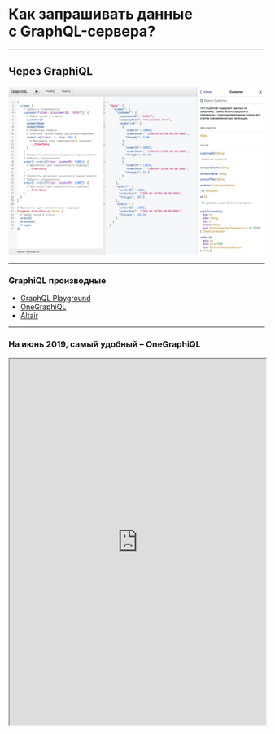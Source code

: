 # Как запрашивать данные <br/>с GraphQL-сервера?

-----

## Через GraphiQL

![GraphQL Query](./graphiql.png) <!-- .element: class="plain" -->

-----

### GraphiQL производные

- [GraphQL Playground](https://www.graphqlbin.com/v2/6RQ6TM)
- [OneGraphiQL](https://www.onegraph.com/graphiql)
- [Altair](https://altair.sirmuel.design/)

-----

### На июнь 2019, самый удобный – OneGraphiQL

<iframe src="https://www.onegraph.com/graphiql" width="100%" height="720px" />

-----

## Через Postman <span class="red">(боже упаси)</span>

В 7.2 добавили поддержку GraphQL (космолет не меньше 🤣) <!-- .element: class="fragment" -->

<img width="700" alt="" src="https://user-images.githubusercontent.com/1946920/60190996-696e7700-9855-11e9-90de-92d01412c63d.png">

-----

### Наряду с Postman'ом еще есть [Insomnia](https://insomnia.rest/graphql/)

### Она попроще и поудобнее

-----

## Через CURL в терминале

```bash
curl \
  -X POST \
  -H "Content-Type: application/json" \
  --data '{ "query": "{ userMany { name gender age } }" }' \
  https://graphql-compose.herokuapp.com/user/

```

Response:

```js
{"data":{"userMany":[
  {"name":"User 1","gender":"male","age":20},
  {"name":"User 2","gender":"ladyboy","age":28},
  ...
  {"name":"User 10","gender":"female","age":21}
]}}

```

-----

## Через обычный `fetch` в браузере

```js
fetch('https://graphql-compose.herokuapp.com/user/', {
  method: 'POST',
  headers: { 'Content-Type': 'application/json' },
  body: JSON.stringify({ query: '{ userMany { name gender age } }' }),
})
  .then(res => res.json())
  .then(res => console.log(res));

```

-----

## Через чутка поумневший (обёрнутый) `fetch`

- 🛵 Отправили запрос получили ответ <!-- .element: class="fragment" -->
- 🚜 Возможно, по строке запроса закешировали <!-- .element: class="fragment" -->
- 🚕 Возможно, во время запроса сообщали о текущем состоянии, вызывая коллбэки и хуки <!-- .element: class="fragment" -->

-----

## Через чутка поумневший `fetch`

- `graphql-hooks` – simple for React
- `urql` – simple for React
- `graphql.js` – simple for vanilla JS, support fragments
- `Lokka` – simple for vanilla JS
- `graphql-request` – 150 LoC wrapper for fetch
- `apollo-link` – isomorphic fetch with middlewares

<https://github.com/nodkz/conf-talks/tree/master/articles/graphql/clients>

-----

## Пример через `apollo-link`

### на сервере или в браузере – не важно <!-- .element: class="gray" -->

```js
import { execute } from 'apollo-link';
import { HttpLink } from 'apollo-link-http';
import gql from 'graphql-tag';

const link = new HttpLink({ 
  uri: 'https://graphql-compose.herokuapp.com/user/'
});

const query = gql`{ userMany { name gender age } }`;

execute(link, { query }).subscribe(res => {
  document.getElementById("app").innerHTML = JSON.stringify(res);
});

```

<https://codesandbox.io/embed/intelligent-euclid-ipcxf>

-----

## Либо через навёрнутый <br/>GraphQL-клиент

- `Relay` – amazing performance (complexity)
- `ApolloClient` – balance between features and complexity
